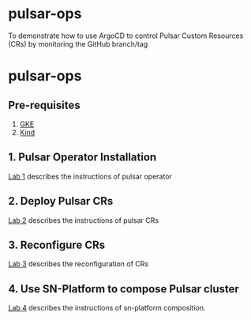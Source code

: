 # pulsar-ops
To demonstrate how to use ArgoCD to control Pulsar Custom Resources (CRs) by monitoring the GitHub branch/tag
# pulsar-ops
## Pre-requisites
1. [GKE](https://github.com/streamnative/global-se-practice/tree/pulsar-ops/gke/README.md)
2. [Kind](https://github.com/streamnative/global-se-practice/tree/pulsar-ops/kind/README.md)

## 1. Pulsar Operator Installation

[Lab 1](https://github.com/streamnative/global-se-practice/tree/pulsar-ops/Lab%201%20-%20Pulsar%20Operators%20Install.md) describes the instructions of pulsar operator

## 2. Deploy Pulsar CRs

[Lab 2](https://github.com/streamnative/global-se-practice/tree/pulsar-ops/Lab%202%20-%20Deploy%20Pulsar%20CRs.md) describes the instructions of pulsar CRs

## 3. Reconfigure CRs

[Lab 3](https://github.com/streamnative/global-se-practice/tree/pulsar-ops/Lab%203%20-%20Reconfig%20CRs.md) describes the reconfiguration of CRs

## 4. Use SN-Platform to compose Pulsar cluster

[Lab 4](https://github.com/streamnative/global-se-practice/tree/pulsar-ops/Lab%204%20-%20sn-platform%20install.md) describes the instructions of sn-platform composition.
